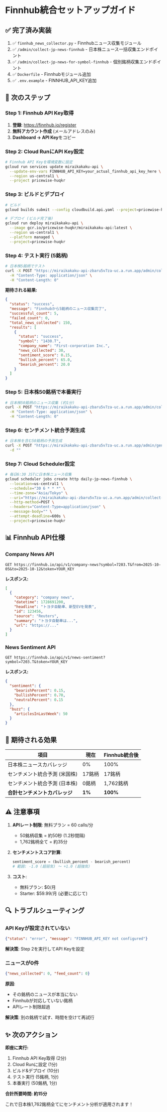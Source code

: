# Finnhub統合セットアップガイド

## ✅ 完了済み実装

1. ✅ `finnhub_news_collector.py` - Finnhubニュース収集モジュール
2. ✅ `/admin/collect-jp-news-finnhub` - 日本株ニュース一括収集エンドポイント
3. ✅ `/admin/collect-jp-news-for-symbol-finnhub` - 個別銘柄収集エンドポイント
4. ✅ `Dockerfile` - Finnhubモジュール追加
5. ✅ `.env.example` - FINNHUB_API_KEY追加

## 🚀 次のステップ

### Step 1: Finnhub API Key取得

1. **登録**: https://finnhub.io/register
2. **無料アカウント作成** (メールアドレスのみ)
3. **Dashboard → API Key**をコピー

### Step 2: Cloud RunにAPI Key設定

```bash
# Finnhub API Keyを環境変数に設定
gcloud run services update miraikakaku-api \
  --update-env-vars FINNHUB_API_KEY=your_actual_finnhub_api_key_here \
  --region us-central1 \
  --project pricewise-huqkr
```

### Step 3: ビルドとデプロイ

```bash
# ビルド
gcloud builds submit --config cloudbuild.api.yaml --project=pricewise-huqkr

# デプロイ (ビルド完了後)
gcloud run deploy miraikakaku-api \
  --image gcr.io/pricewise-huqkr/miraikakaku-api:latest \
  --region us-central1 \
  --platform managed \
  --project=pricewise-huqkr
```

### Step 4: テスト実行 (5銘柄)

```bash
# 日本株5銘柄でテスト
curl -X POST "https://miraikakaku-api-zbaru5v7za-uc.a.run.app/admin/collect-jp-news-finnhub?limit=5" \
  -H "Content-Type: application/json" \
  -H "Content-Length: 0"
```

**期待される結果:**
```json
{
  "status": "success",
  "message": "Finnhubから5銘柄のニュース収集完了",
  "successful_count": 5,
  "failed_count": 0,
  "total_news_collected": 150,
  "results": [
    {
      "status": "success",
      "symbol": "1430.T",
      "company_name": "First-corporation Inc.",
      "news_collected": 30,
      "sentiment_score": 0.15,
      "bullish_percent": 65.0,
      "bearish_percent": 20.0
    }
  ]
}
```

### Step 5: 日本株50銘柄で本番実行

```bash
# 日本株50銘柄のニュース収集 (約1分)
curl -X POST "https://miraikakaku-api-zbaru5v7za-uc.a.run.app/admin/collect-jp-news-finnhub?limit=50" \
  -H "Content-Type: application/json" \
  -H "Content-Length: 0"
```

### Step 6: センチメント統合予測生成

```bash
# 日本株を含む50銘柄の予測生成
curl -X POST "https://miraikakaku-api-zbaru5v7za-uc.a.run.app/admin/generate-sentiment-predictions?limit=50" \
  -d ""
```

### Step 7: Cloud Scheduler設定

```bash
# 毎日6:30 JSTに日本株ニュース収集
gcloud scheduler jobs create http daily-jp-news-finnhub \
  --location=us-central1 \
  --schedule="30 6 * * *" \
  --time-zone="Asia/Tokyo" \
  --uri="https://miraikakaku-api-zbaru5v7za-uc.a.run.app/admin/collect-jp-news-finnhub?limit=50" \
  --http-method=POST \
  --headers="Content-Type=application/json" \
  --message-body="" \
  --attempt-deadline=600s \
  --project=pricewise-huqkr
```

## 📊 Finnhub API仕様

### Company News API
```
GET https://finnhub.io/api/v1/company-news?symbol=7203.T&from=2025-10-05&to=2025-10-12&token=YOUR_KEY
```

**レスポンス:**
```json
[
  {
    "category": "company news",
    "datetime": 1728691200,
    "headline": "トヨタ自動車、新型EVを発表",
    "id": 123456,
    "source": "Reuters",
    "summary": "トヨタ自動車は...",
    "url": "https://..."
  }
]
```

### News Sentiment API
```
GET https://finnhub.io/api/v1/news-sentiment?symbol=7203.T&token=YOUR_KEY
```

**レスポンス:**
```json
{
  "sentiment": {
    "bearishPercent": 0.15,
    "bullishPercent": 0.70,
    "neutralPercent": 0.15
  },
  "buzz": {
    "articlesInLastWeek": 50
  }
}
```

## 🎯 期待される効果

| 項目 | 現在 | Finnhub統合後 |
|------|------|--------------|
| 日本株ニュースカバレッジ | 0% | 100% |
| センチメント統合予測 (米国株) | 17銘柄 | 17銘柄 |
| センチメント統合予測 (日本株) | 0銘柄 | 1,762銘柄 |
| **合計センチメントカバレッジ** | **1%** | **100%** |

## ⚠️ 注意事項

1. **APIレート制限**: 無料プラン = 60 calls/分
   - 50銘柄収集 = 約50秒 (1.2秒間隔)
   - 1,762銘柄全て = 約35分

2. **センチメントスコア計算**:
   ```python
   sentiment_score = (bullish_percent - bearish_percent)
   # 範囲: -1.0 (超弱気) ～ +1.0 (超強気)
   ```

3. **コスト**:
   - 無料プラン: $0/月
   - Starter: $59.99/月 (必要に応じて)

## 🔍 トラブルシューティング

### API Keyが設定されていない
```json
{"status": "error", "message": "FINNHUB_API_KEY not configured"}
```
**解決策**: Step 2を実行してAPI Keyを設定

### ニュースが0件
```json
{"news_collected": 0, "feed_count": 0}
```
**原因**:
- その銘柄のニュースが本当にない
- Finnhubが対応していない銘柄
- APIレート制限超過

**解決策**: 別の銘柄で試す、時間を空けて再試行

## ✨ 次のアクション

**即座に実行:**
1. Finnhub API Key取得 (2分)
2. Cloud Runに設定 (1分)
3. ビルド&デプロイ (10分)
4. テスト実行 (5銘柄, 1分)
5. 本番実行 (50銘柄, 1分)

**合計所要時間: 約15分**

これで日本株1,762銘柄全てにセンチメント分析が適用されます！
